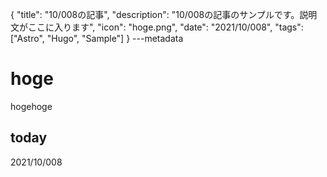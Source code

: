 {
  "title": "10/008の記事",
  "description": "10/008の記事のサンプルです。説明文がここに入ります",
  "icon": "hoge.png",
  "date": "2021/10/008",
  "tags": ["Astro", "Hugo", "Sample"]
}
---metadata

# hoge
hogehoge

## today
2021/10/008